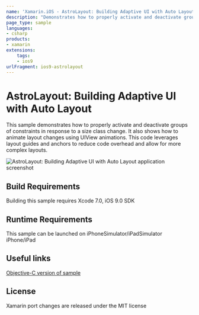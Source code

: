 ```yaml
---
name: 'Xamarin.iOS - AstroLayout: Building Adaptive UI with Auto Layout'
description: "Demonstrates how to properly activate and deactivate groups of constraints in response to a size class change (iOS9)"
page_type: sample
languages:
- csharp
products:
- xamarin
extensions:
    tags:
    - ios9
urlFragment: ios9-astrolayout
---
```

# AstroLayout: Building Adaptive UI with Auto Layout

This sample demonstrates how to properly activate and deactivate groups of constraints in response to a size class change. It also shows how to animate layout changes using UIView animations. This code leverages layout guides and anchors to reduce code overhead and allow for more complex layouts.

![AstroLayout: Building Adaptive UI with Auto Layout application screenshot](Screenshots/1.png "AstroLayout: Building Adaptive UI with Auto Layout application screenshot")

## Build Requirements

Building this sample requires Xcode 7.0, iOS 9.0 SDK

## Runtime Requirements

This sample can be launched on iPhoneSimulator/iPadSimulator iPhone/iPad

## Useful links

[Objective-C version of sample](https://developer.apple.com/library/prerelease/ios/samplecode/AstroLayout/Introduction/Intro.html)

## License

Xamarin port changes are released under the MIT license
